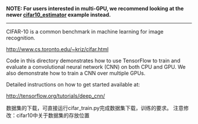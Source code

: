 **NOTE: For users interested in multi-GPU, we recommend looking at the newer [cifar10_estimator](https://github.com/tensorflow/models/tree/master/tutorials/image/cifar10_estimator) example instead.**

---

CIFAR-10 is a common benchmark in machine learning for image recognition.

http://www.cs.toronto.edu/~kriz/cifar.html

Code in this directory demonstrates how to use TensorFlow to train and evaluate a convolutional neural network (CNN) on both CPU and GPU. We also demonstrate how to train a CNN over multiple GPUs.

Detailed instructions on how to get started available at:

http://tensorflow.org/tutorials/deep_cnn/

数据集的下载，可直接运行cifar_train.py完成数据集下载，训练的要求。
注意修改：cifar10中关于数据集的存放位置
